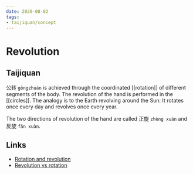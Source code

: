 ```yaml
---
date: 2020-08-02
tags:
- taijiquan/concept
---
```


# Revolution

## Taijiquan
公转 `gōngzhuàn` is achieved through the coordinated [[rotation]] of different segments of the body.
The revolution of the hand is performed in the [[circles]].
The analogy is to the Earth revolving around the Sun:  It rotates once every day and revolves once every year.

The two directions of revolution of the hand are called 正旋 `zhèng xuán` and 反旋 `fǎn xuàn`.

## Links
* [Rotation and revolution](http://practicalmethod.com/2015/10/rotation-and-revolution-taijiquan/)
* [Revolution vs rotation](http://practicalmethod.com/2010/12/revolution-vs-rotation-online-video-trailer/)
